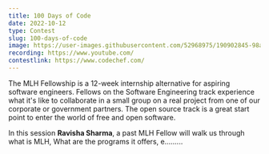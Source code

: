 ```yaml
---
title: 100 Days of Code
date: 2022-10-12
type: Contest
slug: 100-days-of-code
image: https://user-images.githubusercontent.com/52968975/190902845-98ae0243-6130-47cc-b478-9c3770c89f21.jpeg
recording: https://www.youtube.com/
contestlink: https://www.codechef.com/
---
```


The MLH Fellowship is a 12-week internship alternative for aspiring software engineers. Fellows on the Software Engineering track experience what it's like to collaborate in a small group on a real project from one of our corporate or government partners. The open source track is a great start point to enter the world of free and open software.

In this session **Ravisha Sharma**, a past MLH Fellow will walk us through what is MLH, What are the programs it offers, e.........
